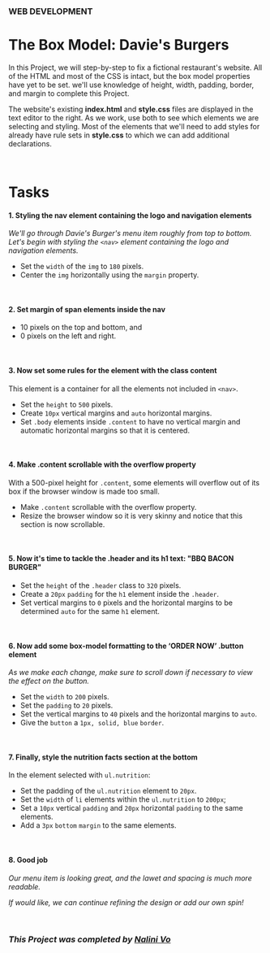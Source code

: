 ### **WEB DEVELOPMENT**
# **The Box Model: Davie's Burgers**

In this Project, we will step-by-step to fix a fictional restaurant's website. All of the HTML and most of the CSS is intact, but the box model properties have yet to be set. we'll use knowledge of height, width, padding, border, and margin to complete this Project.

The website's existing **index.html** and **style.css** files are displayed in the text editor to the right. As we work, use both to see which elements we are selecting and styling. Most of the elements that we'll need to add styles for already have rule sets in **style.css** to which we can add additional declarations.

<br>

# **Tasks**


#### **1. Styling the nav element containing the logo and navigation elements**
_We'll go through Davie's Burger's menu item roughly from top to bottom. Let's begin with styling the `<nav>` element containing the logo and navigation elements._

- Set the `width` of the `img` to `180` pixels.
- Center the `img` horizontally using the `margin` property.

<br>

#### **2. Set margin of span elements inside the nav**

- 10 pixels on the top and bottom, and
- 0 pixels on the left and right.

<br>

#### **3. Now set some rules for the element with the class content**
This element is a container for all the elements not included in `<nav>`.

- Set the `height` to `500` pixels.
- Create `10px` vertical margins and `auto` horizontal margins.
- Set `.body` elements inside `.content` to have no vertical margin and automatic horizontal margins so that it is centered.

<br>

#### **4. Make .content scrollable with the overflow property**

With a 500-pixel height for `.content`, some elements will overflow out of its box if the browser window is made too small.

- Make `.content` scrollable with the overflow property.
- Resize the browser window so it is very skinny and notice that this section is now scrollable.

<br>

#### **5. Now it's time to tackle the .header and its h1 text: "BBQ BACON BURGER"**

- Set the `height` of the `.header` class to `320` pixels.
- Create a `20px` `padding` for the `h1` element inside the `.header`.
- Set vertical margins to `0` pixels and the horizontal margins to be determined `auto` for the same `h1` element.

<br>

#### **6. Now add some box-model formatting to the ‘ORDER NOW’ .button element**

_As we make each change, make sure to scroll down if necessary to view the effect on the button._

- Set the `width` to `200` pixels.
- Set the `padding` to `20` pixels.
- Set the vertical margins to `40` pixels and the horizontal margins to `auto`.
- Give the `button` a `1px, solid, blue` `border`.

<br>

#### **7. Finally, style the nutrition facts section at the bottom**

In the element selected with `ul.nutrition`:

- Set the padding of the `ul.nutrition` element to `20px`.
- Set the `width` of `li` elements within the `ul.nutrition` to `200px`;
- Set a `10px` vertical `padding` and `20px` horizontal `padding` to the same elements.
- Add a `3px` `bottom` `margin` to the same elements.

<br>

#### **8. Good job**

_Our menu item is looking great, and the lawet and spacing is much more readable._

_If would like, we can continue refining the design or add our own spin!_

<br>

### ***This Project was completed by [Nalini Vo](https://github.com/Nalini1998)***
